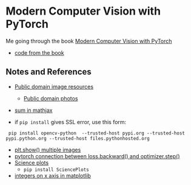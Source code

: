 # Modern Computer Vision with PyTorch
Me going through the book [Modern Computer Vision with PyTorch](https://www.packtpub.com/product/modern-computer-vision-with-pytorch/9781839213472?_ga=2.41722091.814934406.1659419916-1888452927.1659419916)
- [code from the book](https://github.com/PacktPublishing/Modern-Computer-Vision-with-PyTorch)


## Notes and References
- [Public domain image resources](https://meta.wikimedia.org/wiki/Help:Public_domain_image_resources)
  * [Public domain photos](https://www.photos-public-domain.com/)

- [sum in mathjax](https://math.meta.stackexchange.com/questions/22443/how-to-markup-expression-using-sigma-notation-for-sum-in-mathjax)

- if `pip install` gives SSL error, use this form:
```
 pip install opencv-python  --trusted-host pypi.org --trusted-host pypi.python.org --trusted-host files.pythonhosted.org
```
- [plt.show() multiple images](https://stackoverflow.com/questions/41210823/using-plt-imshow-to-display-multiple-images)
- [pytorch connection between loss.backward() and optimizer.step()](https://stackoverflow.com/questions/53975717/pytorch-connection-between-loss-backward-and-optimizer-step)
- [Science plots](https://github.com/garrettj403/SciencePlots)
  * `pip install SciencePlots`
- [integers on x axis in matplotlib](http://www.javawenti.com/?post=429006)